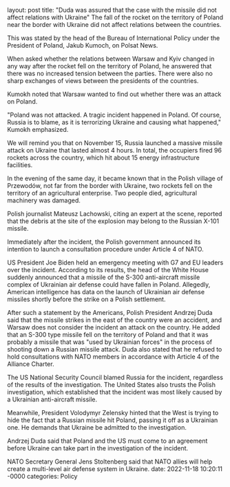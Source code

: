 layout: post
title: "Duda was assured that the case with the missile did not affect relations with Ukraine"
The fall of the rocket on the territory of Poland near the border with Ukraine did not affect relations between the countries.

This was stated by the head of the Bureau of International Policy under the President of Poland, Jakub Kumoch, on Polsat News.

When asked whether the relations between Warsaw and Kyiv changed in any way after the rocket fell on the territory of Poland, he answered that there was no increased tension between the parties. There were also no sharp exchanges of views between the presidents of the countries.

Kumokh noted that Warsaw wanted to find out whether there was an attack on Poland.


"Poland was not attacked. A tragic incident happened in Poland. Of course, Russia is to blame, as it is terrorizing Ukraine and causing what happened," Kumokh emphasized.

We will remind you that on November 15, Russia launched a massive missile attack on Ukraine that lasted almost 4 hours. In total, the occupiers fired 96 rockets across the country, which hit about 15 energy infrastructure facilities.

In the evening of the same day, it became known that in the Polish village of Przewodów, not far from the border with Ukraine, two rockets fell on the territory of an agricultural enterprise. Two people died, agricultural machinery was damaged.

Polish journalist Mateusz Lachowski, citing an expert at the scene, reported that the debris at the site of the explosion may belong to the Russian X-101 missile.

Immediately after the incident, the Polish government announced its intention to launch a consultation procedure under Article 4 of NATO.

US President Joe Biden held an emergency meeting with G7 and EU leaders over the incident. According to its results, the head of the White House suddenly announced that a missile of the S-300 anti-aircraft missile complex of Ukrainian air defense could have fallen in Poland. Allegedly, American intelligence has data on the launch of Ukrainian air defense missiles shortly before the strike on a Polish settlement.


After such a statement by the Americans, Polish President Andrzej Duda said that the missile strikes in the east of the country were an accident, and Warsaw does not consider the incident an attack on the country. He added that an S-300 type missile fell on the territory of Poland and that it was probably a missile that was "used by Ukrainian forces" in the process of shooting down a Russian missile attack. Duda also stated that he refused to hold consultations with NATO members in accordance with Article 4 of the Alliance Charter.

The US National Security Council blamed Russia for the incident, regardless of the results of the investigation. The United States also trusts the Polish investigation, which established that the incident was most likely caused by a Ukrainian anti-aircraft missile.

Meanwhile, President Volodymyr Zelensky hinted that the West is trying to hide the fact that a Russian missile hit Poland, passing it off as a Ukrainian one. He demands that Ukraine be admitted to the investigation.

Andrzej Duda said that Poland and the US must come to an agreement before Ukraine can take part in the investigation of the incident.

NATO Secretary General Jens Stoltenberg said that NATO allies will help create a multi-level air defense system in Ukraine.
date: 2022-11-18 10:20:11 -0000
categories: Policy
